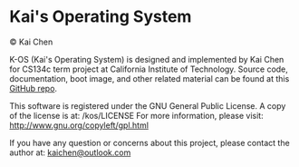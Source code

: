 # Kai's Operating System

&copy; Kai Chen

K-OS (Kai's Operating System) is designed and implemented by Kai Chen
for CS134c term project at California Institute of Technology.
Source code, documentation, boot image, and other related material can
be found at this [GitHub repo](https://github.com/cimomo/kos).

This software is registered under the GNU General Public License. 
A copy of the license is at: /kos/LICENSE
For more information, please visit: http://www.gnu.org/copyleft/gpl.html

If you have any question or concerns about this project, please contact
the author at: kaichen@outlook.com